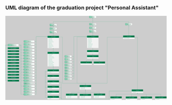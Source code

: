 ### UML diagram of the graduation project "Personal Assistant"

![image](https://github.com/Mashimur/HW1_Web/blob/main/Uml-Diagram/UML_project.png)
